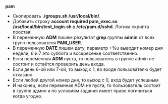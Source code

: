 **pam**

- Скопировать **./groups.sh /usr/local/bin/**.
- Добавить строку **account required pam_exec.so /usr/local/bin/test_login.sh** в **/etc/pam.d/sshd**.
Логика скрипта простая: 
- В переменную **ADM** пишем результат **grep** группы **admin** от всех групп пользователя **PAM_USER**.
- В переменную **DATE** пишем дату, параметр +%u выводит номер дня недели, 6 и 7 это суббота и воскресенье соответственно.
- Если переменная **ADM** пуста, то пользователь в группе admin не состоит и остаётся проверить день входа.
- Если день 6-ой или 7-ой, то выход с 1, во входе пользователю будет отказано.
- Если любой другой номер дня, то выход с 0, вход будет успешным
- И наконец, если перемнная ADM не пуста, то пользователь состоит в группе админ и по условиям задания имеет право логиниться когда угодно.  

